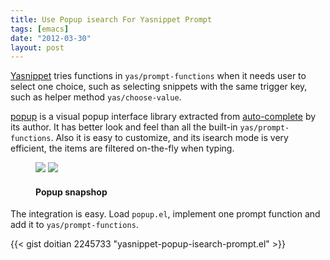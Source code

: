 ```yaml
---
title: Use Popup isearch For Yasnippet Prompt
tags: [emacs]
date: "2012-03-30"
layout: post
---
```


[Yasnippet][] tries functions in `yas/prompt-functions` when it needs user to
select one choice, such as selecting snippets with the same trigger key, such
as helper method `yas/choose-value`.

[popup][] is a visual popup interface library extracted from [auto-complete][]
by its author. It has better look and feel than all the built-in
`yas/prompt-functions`. Also it is easy to customize, and its isearch mode is
very efficient, the items are filtered on-the-fly when typing.

<figure class="half">
  <img src="/images/201203/choises.png">
  <img src="/images/201203/filter_by_keyword.png">
  <figcaption>
    <h4>Popup snapshop</h4>
  </figcaption>
</figure>

The integration is easy. Load `popup.el`, implement one prompt function and
add it to `yas/prompt-functions`.

{{< gist doitian 2245733 "yasnippet-popup-isearch-prompt.el" >}}

[yasnippet]: http://capitaomorte.github.com/yasnippet/index.html
[popup]: https://github.com/m2ym/popup-el
[auto-complete]: https://github.com/m2ym/auto-complete
